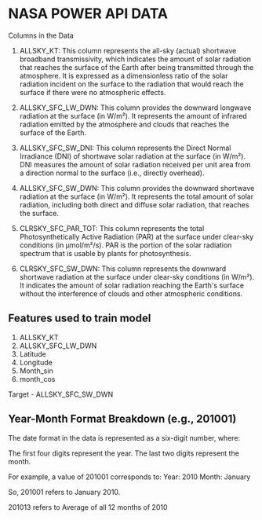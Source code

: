 
# NASA POWER API DATA 

Columns in the Data

1. ALLSKY_KT:
    This column represents the all-sky (actual) shortwave broadband transmissivity, which indicates the amount of solar radiation that reaches the surface of the Earth after being transmitted through the atmosphere. It is expressed as a dimensionless ratio of the solar radiation incident on the surface to the radiation that would reach the surface if there were no atmospheric effects.

2. ALLSKY_SFC_LW_DWN:
    This column provides the downward longwave radiation at the surface (in W/m²). It represents the amount of infrared radiation emitted by the atmosphere and clouds that reaches the surface of the Earth.

3. ALLSKY_SFC_SW_DNI:
    This column represents the Direct Normal Irradiance (DNI) of shortwave solar radiation at the surface (in W/m²). DNI measures the amount of solar radiation received per unit area from a direction normal to the surface (i.e., directly overhead).

4. ALLSKY_SFC_SW_DWN:
    This column provides the downward shortwave radiation at the surface (in W/m²). It represents the total amount of solar radiation, including both direct and diffuse solar radiation, that reaches the surface.

5. CLRSKY_SFC_PAR_TOT:
    This column represents the total Photosynthetically Active Radiation (PAR) at the surface under clear-sky conditions (in µmol/m²/s). PAR is the portion of the solar radiation spectrum that is usable by plants for photosynthesis.

6. CLRSKY_SFC_SW_DWN:
    This column represents the downward shortwave radiation at the surface under clear-sky conditions (in W/m²). It indicates the amount of solar radiation reaching the Earth's surface without the interference of clouds and other atmospheric conditions.

## Features used to train model 
1. ALLSKY_KT
2. ALLSKY_SFC_LW_DWN
3. Latitude
4. Longitude
5. Month_sin
6. month_cos

Target - ALLSKY_SFC_SW_DWN

## Year-Month Format Breakdown (e.g., 201001)
The date format in the data is represented as a six-digit number, where:

The first four digits represent the year.
The last two digits represent the month.

For example, a value of 201001 corresponds to:
Year: 2010
Month: January

So, 201001 refers to January 2010.

201013 refers to Average of all 12 months of 2010

